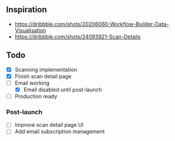 ## Inspiration

- https://dribbble.com/shots/20206060-Workflow-Builder-Data-Visualisation
- https://dribbble.com/shots/24093921-Scan-Details

## Todo

- [x] Scanning implementation
- [x] Finish scan detail page
- [ ] Email working
  - [x] Email disabled until post-launch
- [ ] Production ready

### Post-launch

- [ ] Improve scan detail page UI
- [ ] Add email subscription management
